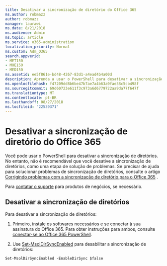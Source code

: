 ```yaml
---
title: Desativar a sincronização de diretório do Office 365
ms.author: robmazz
author: robmazz
manager: laurawi
ms.date: 8/21/2018
ms.audience: Admin
ms.topic: article
ms.service: o365-administration
localization_priority: Normal
ms.custom: Adm_O365
search.appverid:
- MET150
- MOE150
- MED150
ms.assetid: ee5f861e-bd48-4267-83d1-a4ead4b4a00d
description: Aprenda a usar o PowerShell para desativar a sincronização de diretórios para o Office 365
ms.openlocfilehash: f47209dd8b6be47b7ae7a4b63a9fae38c5cb498f
ms.sourcegitcommit: 69d60723e611f3c973a6d6779722aa9da77f647f
ms.translationtype: MT
ms.contentlocale: pt-BR
ms.lasthandoff: 08/27/2018
ms.locfileid: "22539371"
---
```

# <a name="turn-off-directory-synchronization-for-office-365"></a>Desativar a sincronização de diretório do Office 365
Você pode usar o PowerShell para desativar a sincronização de diretórios. No entanto, não é recomendável que você desative a sincronização de diretórios, como uma etapa de solução de problemas. Se precisar de ajuda para solucionar problemas de sincronização de diretórios, consulte o artigo [Corrigindo problemas com a sincronização de diretório para o Office 365](fix-problems-with-directory-synchronization.md) . 
  
Para [contatar o suporte](https://support.office.com/article/32a17ca7-6fa0-4870-8a8d-e25ba4ccfd4b) para produtos de negócios, se necessário.
  
## <a name="turn-off-directory-synchronization"></a>Desativar a sincronização de diretórios  
Para desativar a sincronização de diretórios:
  
1. Primeiro, instale os softwares necessários e se conectar à sua assinatura do Office 365. Para obter instruções para ambos, consulte [conectar-se ao Office 365 PowerShell](https://go.microsoft.com/fwlink/p/?LinkId=821938).
    
2. Use [Set-MsolDirSyncEnabled](https://go.microsoft.com/fwlink/p/?LinkId=821939) para desabilitar a sincronização de diretórios: 
    
  ```
  Set-MsolDirSyncEnabled -EnableDirSync $false
  ```